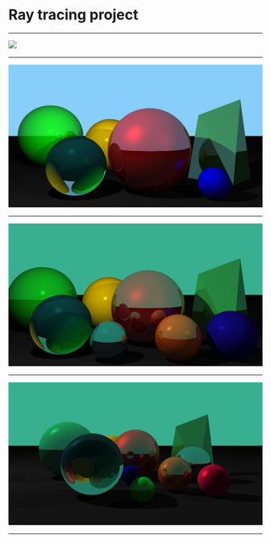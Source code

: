 # Ray tracing project
___
![](./images/ray_tracing_1.gif)
___
![](./images/after_antialiasing_10)
___
![](./images/out_image4x4chr.png)
___
![](./images/2_out_image4x4chr.png)
___

<!--
**AstonMartinN/AstonMartinN** is a ✨ _special_ ✨ repository because its `README.md` (this file) appears on your GitHub profile.

Here are some ideas to get you started:

- 🔭 I’m currently working on ...
- 🌱 I’m currently learning ...
- 👯 I’m looking to collaborate on ...
- 🤔 I’m looking for help with ...
- 💬 Ask me about ...
- 📫 How to reach me: ...
- 😄 Pronouns: ...
- ⚡ Fun fact: ...
-->
